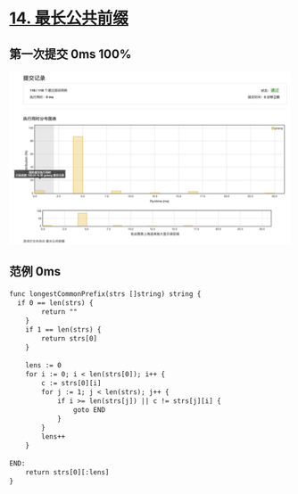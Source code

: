# [14. 最长公共前缀](https://leetcode-cn.com/problems/longest-common-prefix/description/)

## 第一次提交 0ms 100%

![提交记录](./longest-common-prefix.png)

## 范例 0ms

```golang
func longestCommonPrefix(strs []string) string {
  if 0 == len(strs) {
		return ""
	}
	if 1 == len(strs) {
		return strs[0]
	}

	lens := 0
	for i := 0; i < len(strs[0]); i++ {
		c := strs[0][i]
		for j := 1; j < len(strs); j++ {
			if i >= len(strs[j]) || c != strs[j][i] {
				goto END
			}
		}
		lens++
	}

END:
	return strs[0][:lens]
}
```
